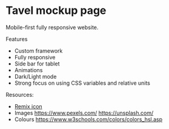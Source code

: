 # Tavel mockup page

Mobile-first fully responsive website.

Features
- Custom framework 
- Fully responsive
- Side bar for tablet 
- Animations 
- Dark/Light mode
- Strong focus on using CSS variables and relative units


Resources: 
- [Remix icon](https://remixicon.com/)
- Images
   https://www.pexels.com/
   https://unsplash.com/
- Colours
   https://www.w3schools.com/colors/colors_hsl.asp